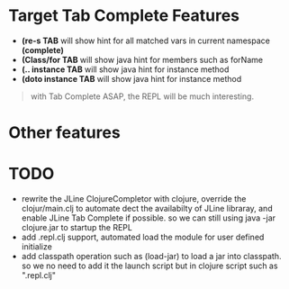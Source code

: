 # Target Tab Complete Features #

  * **(re-s TAB**  will show hint for all matched vars in current namespace **(complete)**
  * **(Class/for TAB** will show java hint for members such as forName
  * **(.. instance TAB** will show java hint for instance method
  * **(doto instance TAB** will show java hint for instance method

> with Tab Complete ASAP, the REPL will be much interesting.

# Other features #

# TODO #
  * rewrite the JLine ClojureCompletor with clojure, override the clojur/main.clj to automate dect the availabilty of JLine libraray, and enable JLine Tab Complete if possible. so we can still using java -jar clojure.jar to startup the REPL
  * add .repl.clj support, automated load the module for user defined initialize
  * add classpath operation such as (load-jar) to load a jar into classpath. so we no need to add it the launch script but in clojure script such as ".repl.clj"